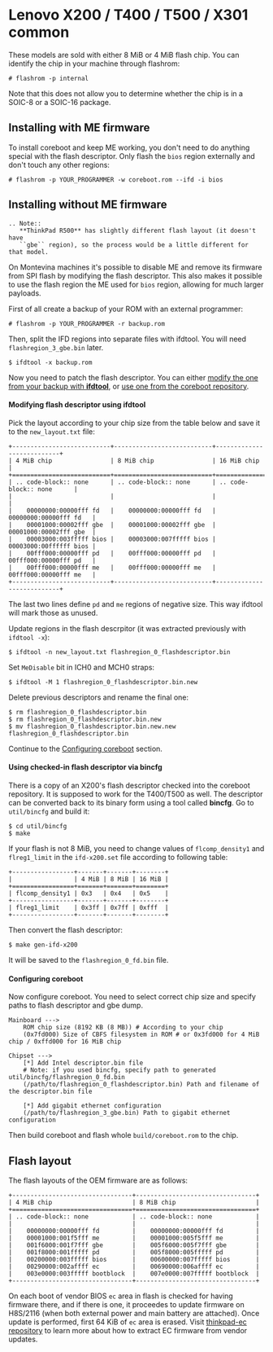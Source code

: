 # Lenovo X200 / T400 / T500 / X301 common

These models are sold with either 8 MiB or 4 MiB flash chip. You can identify
the chip in your machine through flashrom:
```console
# flashrom -p internal
```

Note that this does not allow you to determine whether the chip is in a SOIC-8
or a SOIC-16 package.

## Installing with ME firmware

To install coreboot and keep ME working, you don't need to do anything special
with the flash descriptor. Only flash the `bios` region externally and don't
touch any other regions:
```console
# flashrom -p YOUR_PROGRAMMER -w coreboot.rom --ifd -i bios
```

## Installing without ME firmware

```{eval-rst}
.. Note::
   **ThinkPad R500** has slightly different flash layout (it doesn't have
   ``gbe`` region), so the process would be a little different for that model.
```

On Montevina machines it's possible to disable ME and remove its firmware from
SPI flash by modifying the flash descriptor. This also makes it possible to use
the flash region the ME used for `bios` region, allowing for much larger
payloads.

First of all create a backup of your ROM with an external programmer:
```console
# flashrom -p YOUR_PROGRAMMER -r backup.rom
```

Then, split the IFD regions into separate files with ifdtool. You will need
`flashregion_3_gbe.bin` later.
```console
$ ifdtool -x backup.rom
```

Now you need to patch the flash descriptor. You can either [modify the one from
your backup with **ifdtool**](#modifying-flash-descriptor-using-ifdtool), or
[use one from the coreboot repository](#using-checked-in-flash-descriptor-via-bincfg).

#### Modifying flash descriptor using ifdtool

Pick the layout according to your chip size from the table below and save it to
the `new_layout.txt` file:

```{eval-rst}
+---------------------------+---------------------------+---------------------------+
| 4 MiB chip                | 8 MiB chip                | 16 MiB chip               |
+===========================+===========================+===========================+
| .. code-block:: none      | .. code-block:: none      | .. code-block:: none      |
|                           |                           |                           |
|    00000000:00000fff fd   |    00000000:00000fff fd   |    00000000:00000fff fd   |
|    00001000:00002fff gbe  |    00001000:00002fff gbe  |    00001000:00002fff gbe  |
|    00003000:003fffff bios |    00003000:007fffff bios |    00003000:00ffffff bios |
|    00fff000:00000fff pd   |    00fff000:00000fff pd   |    00fff000:00000fff pd   |
|    00fff000:00000fff me   |    00fff000:00000fff me   |    00fff000:00000fff me   |
+---------------------------+---------------------------+---------------------------+
```

The last two lines define `pd` and `me` regions of negative size. This way
ifdtool will mark those as unused.

Update regions in the flash descrpitor (it was extracted previously with
`ifdtool -x`):
```console
$ ifdtool -n new_layout.txt flashregion_0_flashdescriptor.bin
```

Set `MeDisable` bit in ICH0 and MCH0 straps:
```console
$ ifdtool -M 1 flashregion_0_flashdescriptor.bin.new
```

Delete previous descriptors and rename the final one:
```console
$ rm flashregion_0_flashdescriptor.bin
$ rm flashregion_0_flashdescriptor.bin.new
$ mv flashregion_0_flashdescriptor.bin.new.new flashregion_0_flashdescriptor.bin
```

Continue to the [Configuring coreboot](#configuring-coreboot) section.

#### Using checked-in flash descriptor via bincfg

There is a copy of an X200's flash descriptor checked into the coreboot
repository. It is supposed to work for the T400/T500 as well. The descriptor
can be converted back to its binary form using a tool called **bincfg**. Go
to `util/bincfg` and build it:
```console
$ cd util/bincfg
$ make
```

If your flash is not 8 MiB, you need to change values of `flcomp_density1` and
`flreg1_limit` in the `ifd-x200.set` file according to following table:

```{eval-rst}
+-----------------+-------+-------+--------+
|                 | 4 MiB | 8 MiB | 16 MiB |
+=================+=======+=======+========+
| flcomp_density1 | 0x3   | 0x4   | 0x5    |
+-----------------+-------+-------+--------+
| flreg1_limit    | 0x3ff | 0x7ff | 0xfff  |
+-----------------+-------+-------+--------+
```

Then convert the flash descriptor:
```console
$ make gen-ifd-x200
```

It will be saved to the `flashregion_0_fd.bin` file.

#### Configuring coreboot

Now configure coreboot. You need to select correct chip size and specify paths
to flash descriptor and gbe dump.

```
Mainboard --->
    ROM chip size (8192 KB (8 MB)) # According to your chip
    (0x7fd000) Size of CBFS filesystem in ROM # or 0x3fd000 for 4 MiB chip / 0xffd000 for 16 MiB chip

Chipset --->
    [*] Add Intel descriptor.bin file
    # Note: if you used bincfg, specify path to generated util/bincfg/flashregion_0_fd.bin
    (/path/to/flashregion_0_flashdescriptor.bin) Path and filename of the descriptor.bin file

    [*] Add gigabit ethernet configuration
    (/path/to/flashregion_3_gbe.bin) Path to gigabit ethernet configuration
```

Then build coreboot and flash whole `build/coreboot.rom` to the chip.

## Flash layout

The flash layouts of the OEM firmware are as follows:

```{eval-rst}
+---------------------------------+---------------------------------+
| 4 MiB chip                      | 8 MiB chip                      |
+=================================+=================================+
| .. code-block:: none            | .. code-block:: none            |
|                                 |                                 |
|    00000000:00000fff fd         |    00000000:00000fff fd         |
|    00001000:001f5fff me         |    00001000:005f5fff me         |
|    001f6000:001f7fff gbe        |    005f6000:005f7fff gbe        |
|    001f8000:001fffff pd         |    005f8000:005fffff pd         |
|    00200000:003fffff bios       |    00600000:007fffff bios       |
|    00290000:002affff ec         |    00690000:006affff ec         |
|    003e0000:003fffff bootblock  |    007e0000:007fffff bootblock  |
+---------------------------------+---------------------------------+
```

On each boot of vendor BIOS `ec` area in flash is checked for having firmware
there, and if there is one, it proceedes to update firmware on H8S/2116 (when
both external power and main battery are attached). Once update is performed,
first 64 KiB of `ec` area is erased. Visit
[thinkpad-ec repository](https://github.com/hamishcoleman/thinkpad-ec) to learn
more about how to extract EC firmware from vendor updates.
